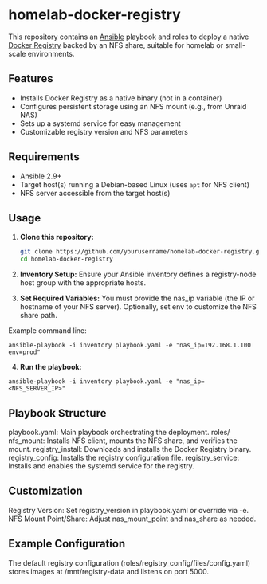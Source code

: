 # homelab-docker-registry

This repository contains an [Ansible](https://www.ansible.com/) playbook and roles to deploy a native [Docker Registry](https://github.com/distribution/distribution) backed by an NFS share, suitable for homelab or small-scale environments.

## Features

- Installs Docker Registry as a native binary (not in a container)
- Configures persistent storage using an NFS mount (e.g., from Unraid NAS)
- Sets up a systemd service for easy management
- Customizable registry version and NFS parameters

## Requirements

- Ansible 2.9+
- Target host(s) running a Debian-based Linux (uses `apt` for NFS client)
- NFS server accessible from the target host(s)

## Usage

1. **Clone this repository:**
   ```sh
   git clone https://github.com/yourusername/homelab-docker-registry.git
   cd homelab-docker-registry
   ```

2. **Inventory Setup:**
    Ensure your Ansible inventory defines a registry-node host group with the appropriate hosts.

3. **Set Required Variables:**
    You must provide the nas_ip variable (the IP or hostname of your NFS server). Optionally, set env to customize the NFS share path.

Example command line:
```
ansible-playbook -i inventory playbook.yaml -e "nas_ip=192.168.1.100 env=prod"
```

4. **Run the playbook:**
```
ansible-playbook -i inventory playbook.yaml -e "nas_ip=<NFS_SERVER_IP>"
```

## Playbook Structure

playbook.yaml: Main playbook orchestrating the deployment.
roles/
nfs_mount: Installs NFS client, mounts the NFS share, and verifies the mount.
registry_install: Downloads and installs the Docker Registry binary.
registry_config: Installs the registry configuration file.
registry_service: Installs and enables the systemd service for the registry.

## Customization
Registry Version: Set registry_version in playbook.yaml or override via -e.
NFS Mount Point/Share: Adjust nas_mount_point and nas_share as needed.

## Example Configuration
The default registry configuration (roles/registry_config/files/config.yaml) stores images at /mnt/registry-data and listens on port 5000.